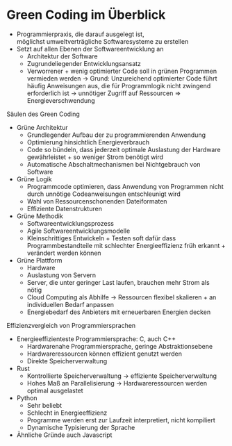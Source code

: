 # Green Coding im Überblick

- Programmierpraxis, die darauf ausgelegt ist, möglichst umweltverträgliche Softwaresysteme zu erstellen
- Setzt auf allen Ebenen der Softwareentwicklung an
    - Architektur der Software
    - Zugrundeliegender Entwicklungsansatz
    - Verworrener + wenig optimierter Code soll in grünen Programmen vermieden werden -> Grund: Unzureichend optimierter Code führt häufig Anweisungen aus, die für Programmlogik nicht zwingend erforderlich ist -> unnötiger Zugriff auf Ressourcen => Energieverschwendung

Säulen
des Green Coding

- Grüne Architektur
    - Grundlegender Aufbau der zu programmierenden Anwendung
    - Optimierung hinsichtlich Energieverbrauch
    - Code so bündeln, dass jederzeit optimale Auslastung der Hardware gewährleistet + so weniger Strom benötigt wird
    - Automatische Abschaltmechanismen bei Nichtgebrauch von Software
- Grüne Logik
    - Programmcode optimieren, dass Anwendung von Programmen nicht durch unnötige Codeanweisungen entschleunigt wird
    - Wahl von Ressourcenschonenden Dateiformaten
    - Effiziente Datenstrukturen
- Grüne Methodik
    - Softwareentwicklungsprozess
    - Agile Softwareentwicklungsmodelle
    - Kleinschrittiges Entwickeln + Testen soft dafür dass Programmbestandteile mit schlechter Energieeffizienz früh erkannt + verändert werden können
- Grüne Plattform
    - Hardware
    - Auslastung von Servern
    - Server, die unter geringer Last laufen, brauchen mehr Strom als nötig
    - Cloud Computing als Abhilfe -> Ressourcen flexibel skalieren + an individuellen Bedarf anpassen
    - Energiebedarf des Anbieters mit erneuerbaren Energien decken

Effizienzvergleich
von Programmiersprachen

- Energieeffizienteste Programmiersprache: C, auch C++
    - Hardwarenahe Programmiersprache, geringe Abstraktionsebene
    - Hardwareressourcen können effizient genutzt werden
    - Direkte Speicherverwaltung
- Rust
    - Kontrollierte Speicherverwaltung -> effiziente Speicherverwaltung
    - Hohes Maß an Parallelisierung -> Hardwareressourcen werden optimal ausgelastet
- Python
    - Sehr beliebt
    - Schlecht in Energieeffizienz
    - Programme werden erst zur Laufzeit interpretiert, nicht kompiliert
    - Dynamische Typisierung der Sprache
- Ähnliche Gründe auch Javascript